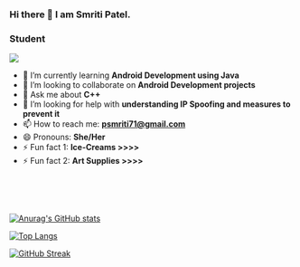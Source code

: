 ### Hi there 👋 I  am Smriti Patel.
### Student 

![](https://komarev.com/ghpvc/?username=smriti596)




<!-- - 🔭 I’m currently working on ... -->
- 🌱 I’m currently learning **Android Development using Java**
- 👯 I’m looking to collaborate on **Android Development projects**
- 💬 Ask me about **C++**
- 🤔 I’m looking for help with **understanding IP Spoofing and measures to prevent it**
- 📫 How to reach me: **psmriti71@gmail.com**
- 😄 Pronouns: **She/Her**
- ⚡ Fun fact 1: **Ice-Creams >>>>**
- ⚡ Fun fact 2: **Art Supplies >>>>**



<!-- ## Languages: -->

<!-- ## How to connect:
Linkedin : https://www.linkedin.com/in/smriti-patel-16a7451a0/
<br>
Geeks for Geeks : https://auth.geeksforgeeks.org/user/psmriti71/profile
<br>
Leetcode : https://leetcode.com/code_vode/ -->

<br>
<br>
<br>

[![Anurag's GitHub stats](https://github-readme-stats.vercel.app/api?username=smriti596)](https://github.com/anuraghazra/github-readme-stats)

[![Top Langs](https://github-readme-stats.vercel.app/api/top-langs/?username=smriti596)](https://github.com/anuraghazra/github-readme-stats)


[![GitHub Streak](https://github-readme-streak-stats.herokuapp.com/?user=smriti596)](https://git.io/streak-stats)




